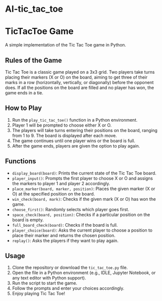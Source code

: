 # AI-tic_tac_toe

# TicTacToe Game

A simple implementation of the Tic Tac Toe game in Python.

## Rules of the Game
Tic Tac Toe is a classic game played on a 3x3 grid. Two players take turns placing their markers (X or O) on the board, aiming to get three of their marks in a row (horizontally, vertically, or diagonally) before the opponent does. If all the positions on the board are filled and no player has won, the game ends in a tie.

## How to Play
1. Run the `play_tic_tac_toe()` function in a Python environment.
2. Player 1 will be prompted to choose either X or O.
3. The players will take turns entering their positions on the board, ranging from 1 to 9. The board is displayed after each move.
4. The game continues until one player wins or the board is full.
5. After the game ends, players are given the option to play again.

## Functions
- `display_board(board)`: Prints the current state of the Tic Tac Toe board.
- `player_input()`: Prompts the first player to choose X or O and assigns the markers to player 1 and player 2 accordingly.
- `place_marker(board, marker, position)`: Places the given marker (X or O) at the specified position on the board.
- `win_check(board, mark)`: Checks if the given mark (X or O) has won the game.
- `choose_first()`: Randomly selects which player goes first.
- `space_check(board, position)`: Checks if a particular position on the board is empty.
- `full_board_check(board)`: Checks if the board is full.
- `player_choice(board)`: Asks the current player to choose a position to place their marker and returns the chosen position.
- `replay()`: Asks the players if they want to play again.

## Usage
1. Clone the repository or download the `tic_tac_toe.py` file.
2. Open the file in a Python environment (e.g., IDLE, Jupyter Notebook, or any text editor with Python support).
3. Run the script to start the game.
4. Follow the prompts and enter your choices accordingly.
5. Enjoy playing Tic Tac Toe!
